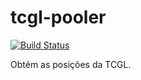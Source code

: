 # tcgl-pooler
[![Build Status](https://travis-ci.org/bnkusunoki/tcgl-pooler.svg)](https://travis-ci.org/bnkusunoki/tcgl-pooler)

Obtém as posições da TCGL.
